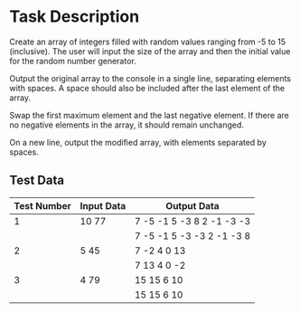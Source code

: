 # Task Description

Create an array of integers filled with random values ranging from -5 to 15 (inclusive). The user will input the size of the array and then the initial value for the random number generator.

Output the original array to the console in a single line, separating elements with spaces. A space should also be included after the last element of the array.

Swap the first maximum element and the last negative element. If there are no negative elements in the array, it should remain unchanged.

On a new line, output the modified array, with elements separated by spaces.

## Test Data

| Test Number | Input Data      | Output Data                   |
|-------------|------------------|-------------------------------|
| 1           | 10 77            | 7 -5 -1 5 -3 8 2 -1 -3 -3     |
|             |                  | 7 -5 -1 5 -3 -3 2 -1 -3 8     |
| 2           | 5 45             | 7 -2 4 0 13                   |
|             |                  | 7 13 4 0 -2                   |
| 3           | 4 79             | 15 15 6 10                    |
|             |                  | 15 15 6 10                    |
